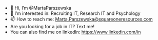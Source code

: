 - 👋 Hi, I’m @MartaParszewska
- 👀 I’m interested in: Recruiting IT, Research IT and Psychology
- 📫 How to reach me: Marta.Parszewska@squareoneresources.com
- Are you looking for a job in IT? Text me!
-  You can also find me on linkedln: https://www.linkedin.com/in
